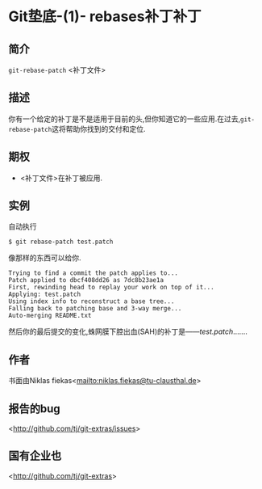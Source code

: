 
# Git垫底-(1)- rebases补丁补丁

## 简介

`git-rebase-patch` \<补丁文件>

## 描述

你有一个给定的补丁是不是适用于目前的头,但你知道它的一些应用.在过去,`git-rebase-patch`这将帮助你找到的交付和定位.

## 期权

-   \<补丁文件>在补丁被应用.

## 实例

自动执行

```
$ git rebase-patch test.patch
```

像那样的东西可以给你.

```
Trying to find a commit the patch applies to...
Patch applied to dbcf408dd26 as 7dc8b23ae1a
First, rewinding head to replay your work on top of it...
Applying: test.patch
Using index info to reconstruct a base tree...
Falling back to patching base and 3-way merge...
Auto-merging README.txt
```

然后你的最后提交的变化,蛛网膜下腔出血(SAH)的补丁是——*test.patch*.......

## 作者

书面由Niklas fiekas\<<mailto:niklas.fiekas@tu-clausthal.de>>

## 报告的bug

\<<http://github.com/tj/git-extras/issues>>

## 国有企业也

\<<http://github.com/tj/git-extras>>

